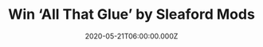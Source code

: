 ---
campaign-uuid: "c-92b74f01-5f4d-46b6-9cb9-69330b407662"
type: "Competition"
category: "Music"
date: "2020-05-21T06:00:00.000Z"
end-date: "2020-06-21T23:59:00.000Z"
disable-form: false
is_promoted: false
has_entry_page: true
title: "Win ‘All That Glue’ by Sleaford Mods"
competition-description: "<p>Over the past few years Sleaford Mods have become one\
  \ of the most intractable British pop stories. Now, they are set to continue their\
  \ onslaught into 2020 with the release of ‘All That Glue’, a collection of songs\
  \ spanning the last seven years of the bands career; an array of crowd pleasers,\
  \ B sides, unheard tracks and rarities for fans and the curious.</p>\n<p>Think no\
  \ more and enter below for a chance to win.</p>\n"
hero-header: "Win ‘All That Glue’ by Sleaford Mods"
terms-confirmation: "N/A"
banner-img: "https://assets.expresslyapp.com/asset-40c52dd2-1be3-42bc-8d50-b83b21184f88.jpg"
logo-left-href: "http://club.expressly.io"
logo-left-image: "https://assets.expresslyapp.com/asset-40320a40-8118-40bd-af6a-8e395f012b5b.jpg"
logo-left-title: "Expressly club"
bg-image-hero: "https://assets.expresslyapp.com/asset-2fb464cc-1f2d-44ca-8530-656a721fc3f8.jpg"
bg-image-first: "https://assets.expresslyapp.com/asset-c66a63d8-2614-4661-9523-19b1d6c1097c.jpg"
section1-content: "<p>Sleaford Mods are set to continue their onslaught into 2020\
  \ with the release of All That Glue, a collection of songs spanning the last seven\
  \ years of the bands career; an array of crowd pleasers, B sides, unheard tracks\
  \ and rarities for fans and the curious.</p>\n<p>Over the past few years Sleaford\
  \ Mods have become one of the most intractable British pop stories. One of its best.\
  \ Their music is drawn at a flawless fault-line of anger, tenderness and humour,\
  \ a triumvirate of raw energy which frequently jostles in the space of a cadence\
  \ for supremacy. On record you can hear their sinews, live you can touch their veins.</p>\n"
entry-title: "Win ‘All That Glue’ by Sleaford Mods"
entry-content: "<p>Enter the draw to win All That Glue’ by Sleaford Mods  by completing\
  \ the form below before 23:59 on the 21st of June 2020.</p>\n"
has-winner: false
prize-description: "‘All That Glue’ by Sleaford Mods"
special-conditions: "Multiple entries are allowed up to one every day.\r\n\r\nThis\
  \ competition is also available on: https://aaa.nme.com/competitions/all-that-glue-sleaford-mods"
country-restrictions:
- "GB"
---